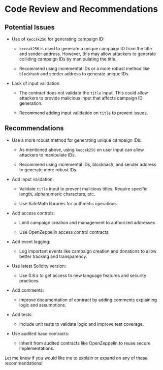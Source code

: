 # Code Review and Recommendations

## Potential Issues

- Use of `keccak256` for generating campaign ID:

  - `keccak256` is used to generate a unique campaign ID from the title and sender address. However, this may allow attackers to generate colliding campaign IDs by manipulating the title.

  - Recommend using incremental IDs or a more robust method like `blockhash` and sender address to generate unique IDs.

- Lack of input validation:

  - The contract does not validate the `title` input. This could allow attackers to provide malicious input that affects campaign ID generation.

  - Recommend adding input validation on `title` to prevent issues.

## Recommendations

- Use a more robust method for generating unique campaign IDs:

  - As mentioned above, using `keccak256` on user input can allow attackers to manipulate IDs.

  - Recommend using incremental IDs, blockhash, and sender address to generate more robust IDs.

- Add input validation:

  - Validate `title` input to prevent malicious titles. Require specific length, alphanumeric characters, etc.

  - Use SafeMath libraries for arithmetic operations.

- Add access controls:

  - Limit campaign creation and management to authorized addresses

  - Use OpenZeppelin access control contracts

- Add event logging:

  - Log important events like campaign creation and donations to allow better tracking and transparency.

- Use latest Solidity version:

  - Use 0.8.x to get access to new language features and security practices.

- Add comments:

  - Improve documentation of contract by adding comments explaining logic and assumptions.

- Add tests:
  
  - Include unit tests to validate logic and improve test coverage.

- Use audited base contracts:

  - Inherit from audited contracts like OpenZeppelin to reuse secure implementations.

Let me know if you would like me to explain or expand on any of these recommendations!

